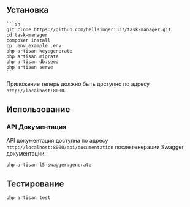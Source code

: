## Установка

 
    ```sh
    git clone https://github.com/hellsinger1337/task-manager.git
    cd task-manager
    composer install
    cp .env.example .env
    php artisan key:generate
    php artisan migrate
    php artisan db:seed
    php artisan serve
    ```

Приложение теперь должно быть доступно по адресу `http://localhost:8000`.

## Использование

### API Документация

API документация доступна по адресу `http://localhost:8000/api/documentation` после генерации Swagger документации. 

```sh
php artisan l5-swagger:generate
```

## Тестирование

```sh
php artisan test
```